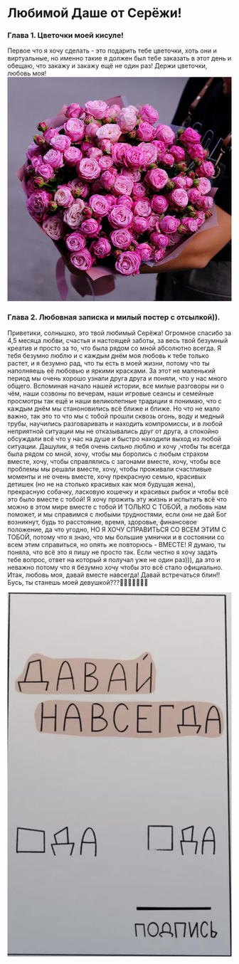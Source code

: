# Любимой Даше от Серёжи!
### Глава 1. Цветочки моей кисуле!
Первое что я хочу сделать - это подарить тебе цветочки, хоть они и виртуальные, но именно такие я должен был тебе заказать в этот день и обещаю, что закажу и закажу ещё не один раз! Держи цветочки, любовь моя!
![alt text](image.png)
### Глава 2. Любовная записка и милый постер с отсылкой)).
Приветики, солнышко, это твой любимый Серёжа! Огромное спасибо за 4,5 месяца любви, счастья и настоящей заботы, за весь твой безумный креатив и просто за то, что была рядом со мной абсолютно всегда. Я тебя безумно люблю и с каждым днём моя любовь к тебе только растет, и я безумно рад, что ты есть в моей жизни, потому что ты наполняешь её любовью и яркими красками. За этот не маленький период мы очень хорошо узнали друга друга и поняли, что у нас много общего. Вспоминая начало нашей истории, все милые разговоры ни о чём, наши созвоны по вечерам, наши игровые сеансы и семейные просмотры так ещё и наши великолепные традиции я понимаю, что с каждым днём мы станоновились всё ближе и ближе. Но что не мало важно, так это то что мы с тобой прошли сквозь огонь, воду и медный трубы, научились разговаривать и находить компромиссы, и в любой неприятной ситуации мы не отказывались друг от друга, а спокойно обсуждали всё что у нас на душе и быстро находили выход из любой ситуации. Дашулик, я тебя очень сильно люблю и хочу ,чтобы ты всегда была рядом со мной, хочу, чтобы мы боролись с любым страхом вместе, хочу, чтобы справлялись с загонами вместе, хочу, чтобы все проблемы мы решали вместе, хочу, чтобы проживали счастливые моменты и не очень вместе, хочу прекрасную семью, красивых детишек (но не на столько красивых как моя будущая жена), прекрасную собачку, ласковую кошечку и красивых рыбок и чтобы всё это было вместе с тобой! Я хочу прожить эту жизнь и испытать всё что можно в этом мире вместе с тобой И ТОЛЬКО С ТОБОЙ, а любовь нам поможет, и мы справимся с любыми трудностями, если они не дай Бог возникнут, будь то расстояние, время, здоровье, финансовое положение, да что угодно, НО Я ХОЧУ СПРАВИТЬСЯ СО ВСЕМ ЭТИМ С ТОБОЙ, потому что я знаю, что мы большие умнички и в состоянии со всем этим справиться, но опять же повторюсь - ВМЕСТЕ! Я думаю, ты поняла, что всё это я пишу не просто так. Если честно я хочу задать тебе вопрос, ответ на который я получал уже не один раз))), да это и неважно потому что я безумно хочу чтобы это всё стало официально. Итак, любовь моя, давай вместе навсегда! Давай встречаться блин!! Бусь, ты станешь моей девушкой???🥹💞🥹💞💞🥹💞

![alt text](image-1.png)
